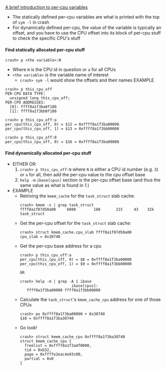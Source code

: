 [A brief introduction to per-cpu variables](https://thinkiii.blogspot.com/2014/05/a-brief-introduction-to-per-cpu.html)

- The statically defined per-cpu variables are what is printed with the top of `sym -l` in crash
- For dynamically defined per-cpu, the value of the variable is typically an offset, 
  and you have to use the CPU offset into its block of per-cpu stuff to check the specific CPU's stuff

#### Find statically allocated per-cpu stuff
```
crash> p <the variable>:N
```
- Where `N` is the CPU id in question or `a` for all CPUs
- `<the variable>` is the variable name of interest
  - `crash> sym -l` would show the offsets and their names
EXAMPLE
```
crash> p this_cpu_off
PER-CPU DATA TYPE:
  unsigned long this_cpu_off;
PER-CPU ADDRESSES:
  [0]: ffff8a1f3ba0f180
  [1]: ffff8a1f3bb0f180

crash> p this_cpu_off:a
per_cpu(this_cpu_off, 0) = $12 = 0xffff8a1f3ba00000
per_cpu(this_cpu_off, 1) = $13 = 0xffff8a1f3bb00000

crash> p this_cpu_off:0
per_cpu(this_cpu_off, 0) = $16 = 0xffff8a1f3ba00000
```

#### Find dynamically allocated per-cpu stuff
- EITHER OR:
  1. `crash> p this_cpu_off:N` where `N` is either a CPU id number (e.g. `3`) or `a` for all, then add the per-cpu value to the cpu offset base
  2. `help -m` `ibase[cpus]` section is the per-cpu offset base (and thus the same value as what is found in 1.)
- EXAMPLE
  - Retriving the `kmem_cache` for the `task_struct` slab cache:
    ```
    crash> kmem -s | grep task_struct
    ffff8a1f07d50a00     6080        188       215     43    32k  task_struct
    ```
  - Get the per-cpu offset for the `task_struct` slab cache:
    ```
    crash> struct kmem_cache.cpu_slab ffff8a1f07d50a00
    cpu_slab = 0x30740
    ```
  - Get the per-cpu base address for a cpu
    ```
    crash> p this_cpu_off:a
    per_cpu(this_cpu_off, 0) = $8 = 0xffff8a1f3ba00000
    per_cpu(this_cpu_off, 1) = $9 = 0xffff8a1f3bb00000
    
    OR
    
    crash> help -m | grep -A 1 ibase
                           ibase[cpus]:
       ffff8a1f3ba00000 ffff8a1f3bb00000 
    ```
  - Calculate the `task_struct`'s `kmem_cache_cpu` address for one of those CPUs
    ```
    crash> px 0xffff8a1f3ba00000 + 0x30740
    $10 = 0xffff8a1f3ba30740
    ```
  - Go look!
    ```
    crash> struct kmem_cache_cpu 0xffff8a1f3ba30740
    struct kmem_cache_cpu {
      freelist = 0xffff8a1f3a4f0000, 
      tid = 0xb32, 
      page = 0xffffe2eac4e93c00, 
      partial = 0x0
    }
    ```




